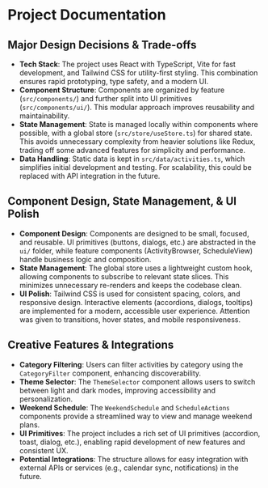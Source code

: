 # Project Documentation

## Major Design Decisions & Trade-offs

- **Tech Stack**: The project uses React with TypeScript, Vite for fast development, and Tailwind CSS for utility-first styling. This combination ensures rapid prototyping, type safety, and a modern UI.
- **Component Structure**: Components are organized by feature (`src/components/`) and further split into UI primitives (`src/components/ui/`). This modular approach improves reusability and maintainability.
- **State Management**: State is managed locally within components where possible, with a global store (`src/store/useStore.ts`) for shared state. This avoids unnecessary complexity from heavier solutions like Redux, trading off some advanced features for simplicity and performance.
- **Data Handling**: Static data is kept in `src/data/activities.ts`, which simplifies initial development and testing. For scalability, this could be replaced with API integration in the future.

## Component Design, State Management, & UI Polish

- **Component Design**: Components are designed to be small, focused, and reusable. UI primitives (buttons, dialogs, etc.) are abstracted in the `ui/` folder, while feature components (ActivityBrowser, ScheduleView) handle business logic and composition.
- **State Management**: The global store uses a lightweight custom hook, allowing components to subscribe to relevant state slices. This minimizes unnecessary re-renders and keeps the codebase clean.
- **UI Polish**: Tailwind CSS is used for consistent spacing, colors, and responsive design. Interactive elements (accordions, dialogs, tooltips) are implemented for a modern, accessible user experience. Attention was given to transitions, hover states, and mobile responsiveness.

## Creative Features & Integrations

- **Category Filtering**: Users can filter activities by category using the `CategoryFilter` component, enhancing discoverability.
- **Theme Selector**: The `ThemeSelector` component allows users to switch between light and dark modes, improving accessibility and personalization.
- **Weekend Schedule**: The `WeekendSchedule` and `ScheduleActions` components provide a streamlined way to view and manage weekend plans.
- **UI Primitives**: The project includes a rich set of UI primitives (accordion, toast, dialog, etc.), enabling rapid development of new features and consistent UX.
- **Potential Integrations**: The structure allows for easy integration with external APIs or services (e.g., calendar sync, notifications) in the future.
